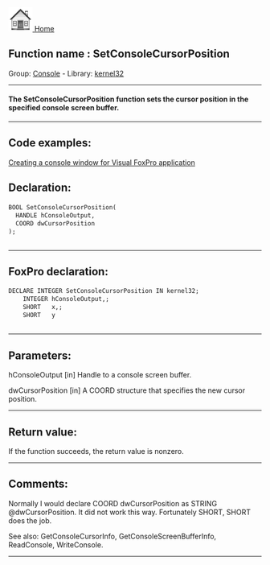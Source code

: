 [<img src="../../images/home.png"> Home ](https://github.com/VFPX/Win32API)  

## Function name : SetConsoleCursorPosition
Group: [Console](../../functions_group.md#Console)  -  Library: [kernel32](../../../libraries.md#kernel32)  
***  


#### The SetConsoleCursorPosition function sets the cursor position in the specified console screen buffer.
***  


## Code examples:
[Creating a console window for Visual FoxPro application](../../samples/sample_474.md)  

## Declaration:
```foxpro  
BOOL SetConsoleCursorPosition(
  HANDLE hConsoleOutput,
  COORD dwCursorPosition
);
  
```  
***  


## FoxPro declaration:
```foxpro  
DECLARE INTEGER SetConsoleCursorPosition IN kernel32;
	INTEGER hConsoleOutput,;
	SHORT   x,;
	SHORT   y
  
```  
***  


## Parameters:
hConsoleOutput 
[in] Handle to a console screen buffer. 

dwCursorPosition 
[in] A COORD structure that specifies the new cursor position.  
***  


## Return value:
If the function succeeds, the return value is nonzero.  
***  


## Comments:
Normally I would declare COORD dwCursorPosition as STRING @dwCursorPosition. It did not work this way. Fortunately SHORT, SHORT does the job.  
  
See also: GetConsoleCursorInfo, GetConsoleScreenBufferInfo, ReadConsole, WriteConsole.  
  
***  

